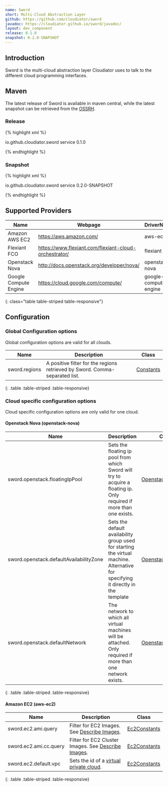 ```yaml
---
name: Sword
short: Multi-Cloud Abstraction Layer
github: https://github.com/cloudiator/sword
javadoc: https://cloudiator.github.io/sword/javadoc/
layout: dev_component
release: 0.1.0
snapshot: 0.2.0-SNAPSHOT
---
```


## Introduction

Sword is the multi-cloud abstraction layer Cloudiator uses to talk to the different
cloud programming interfaces.

## Maven

The latest release of Sword is available in maven central, while the latest
snapshot can be retrieved from the [OSSRH](https://oss.sonatype.org/content/repositories/snapshots/).

### Release

{% highlight xml %}

<dependency>
    <groupId>io.github.cloudiator.sword</groupId>
    <artifactId>service</artifactId>
    <version>0.1.0</version>
</dependency>

{% endhighlight %}

### Snapshot

{% highlight xml %}

<dependency>
    <groupId>io.github.cloudiator.sword</groupId>
    <artifactId>service</artifactId>
    <version>0.2.0-SNAPSHOT</version>
</dependency>

{% endhighlight %}

## Supported Providers

Name | Webpage | DriverName | Example
-----|---------|------------|-----------
Amazon AWS EC2 | <https://aws.amazon.com/> | aws-ec2 | [Example](https://github.com/cloudiator/sword/blob/master/examples/src/main/java/EC2Example.java)
Flexiant FCO | <https://www.flexiant.com/flexiant-cloud-orchestrator/> | flexiant | [Example](https://github.com/cloudiator/sword/blob/master/examples/src/main/java/FlexiantExample.java)
Openstack Nova | <http://docs.openstack.org/developer/nova/> | openstack-nova | [Example](https://github.com/cloudiator/sword/blob/master/examples/src/main/java/NovaExample.java)
Google Compute Engine | <https://cloud.google.com/compute/> | google-compute-engine | @todo
{: class="table table-striped table-responsive"}

## Configuration

### Global Configuration options

Global configuration options are valid for all clouds.

| Name | Description | Class |
| ---- | ----------- | ----- |
| sword.regions | A positive filter for the regions retrieved by Sword. Comma-separated list. | [Constants](https://github.com/cloudiator/sword/blob/master/api/src/main/java/de/uniulm/omi/cloudiator/sword/api/properties/Constants.java) |
{: .table .table-striped .table-responsive}

### Cloud specific configuration options

Cloud specific configuration options are only valid for one cloud.

#### Openstack Nova (openstack-nova)

| Name | Description | Class |
| ---- | ----------- | ----- |
| sword.openstack.floatingIpPool | Sets the floating ip pool from which Sword will try to acquire a floating ip. Only required if more than one exists. | [OpenstackConstants](https://github.com/cloudiator/sword/blob/master/drivers/src/main/java/de/uniulm/omi/cloudiator/sword/drivers/openstack/OpenstackConstants.java) |
| sword.openstack.defaultAvailabilityZone | Sets the default availability group used for starting the virtual machine. Alternative for specifying it directly in the template | [OpenstackConstants](https://github.com/cloudiator/sword/blob/master/drivers/src/main/java/de/uniulm/omi/cloudiator/sword/drivers/openstack/OpenstackConstants.java) |
| sword.openstack.defaultNetwork | The network to which all virtual machines will be attached. Only required if more than one network exists. | [OpenstackConstants](https://github.com/cloudiator/sword/blob/master/drivers/src/main/java/de/uniulm/omi/cloudiator/sword/drivers/openstack/OpenstackConstants.java) |
{: .table .table-striped .table-responsive}

#### Amazon EC2 (aws-ec2)

| Name | Description | Class |
| ---- | ----------- | ----- |
| sword.ec2.ami.query | Filter for EC2 Images. See [Describe Images](http://docs.aws.amazon.com/AWSEC2/latest/APIReference/API_DescribeImages.html). | [Ec2Constants](https://github.com/cloudiator/sword/blob/master/drivers/src/main/java/de/uniulm/omi/cloudiator/sword/drivers/ec2/EC2Constants.java) |
| sword.ec2.ami.cc.query | Filter for EC2 Cluster Images. See [Describe Images](http://docs.aws.amazon.com/AWSEC2/latest/APIReference/API_DescribeImages.html). | [Ec2Constants](https://github.com/cloudiator/sword/blob/master/drivers/src/main/java/de/uniulm/omi/cloudiator/sword/drivers/ec2/EC2Constants.java) |
| sword.ec2.default.vpc | Sets the id of a [virtual private cloud](https://aws.amazon.com/vpc/). | [Ec2Constants](https://github.com/cloudiator/sword/blob/master/drivers/src/main/java/de/uniulm/omi/cloudiator/sword/drivers/ec2/EC2Constants.java) |
{: .table .table-striped .table-responsive}
